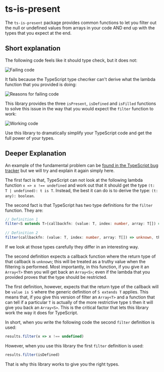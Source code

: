 # ts-is-present

The `ts-is-present` package provides common functions to let you filter out the null or undefined
values from arrays in your code AND end up with the types that you expect at the end.

## Short explanation

The following code feels like it should type check, but it does not:

![Failing code](https://i.imgur.com/d8EBtg6.png)

It fails because the TypeScript type checrker can't derive what the lambda function that you provided is doing:

![Reasons for failing code](https://i.imgur.com/32biELe.png)

This library provides the three `isPresent`, `isDefined` and `isFilled` functions to solve this issue in the way that you would
expect the `filter` function to work:

![Working code](https://i.imgur.com/WqgHTrU.png)

Use this library to dramatically simplify your TypeScript code and get the full power of your types.

## Deeper Explanation

An example of the fundamental problem can be [found in the TypeScript bug tracker](https://github.com/microsoft/TypeScript/issues/16069) but we will try and explain it again simply here.

The first fact is that, TypeScript can not look at the following 
lambda function `x => x !== undefined` and work out that it should 
get the type `(t: T | undefined): t is T`. Instead, the best it can
do is to derive the type: `(t: any): boolean`.

The second fact is that TypeScript has two type definitions for the `filter` function. They are:

``` typescript
// Definition 1
filter<S extends T>(callbackfn: (value: T, index: number, array: T[]) => value is S, thisArg?: any): S[];
    
// Definition 2
filter(callbackfn: (value: T, index: number, array: T[]) => unknown, thisArg?: any): T[];
```

If we look at those types carefully they differ in an interesting way. 

The second definition expects a callback function where the return type of that callback is `unknown`; this will be treated as a truthy value when the filtering is performed. Most importantly, in this function, if you give it an `Array<T>` then you will get back an `Array<S>`; even if the lambda that you provided proves that the type should be restricted.

The first definition, however, expects that the return type of the callback will be `value is S` where the generic definition of `S extends T` applies. This means that, if you give this version of  filter an `Array<T>` and a function that can tell if a particular `T` is actually of the more restrictive type `S` then it will give you back an `Array<S>`. This is the critical factor that lets this library work the way it does for TypeScript.

In short, when you write the following code the second `filter` definition is used:

``` typescript
results.filter(x => x !== undefined)
```

However, when you use this library the first `filter` definition is used:

``` typescript
results.filter(isDefined)
```

That is why this library works to give you the right types.

